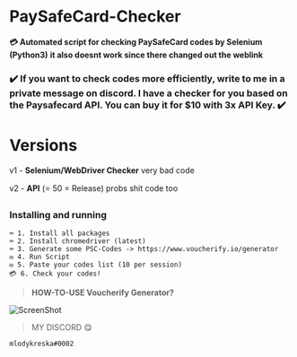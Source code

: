 # PaySafeCard-Checker
**💳 Automated script for checking PaySafeCard codes by Selenium (Python3)**
**it also doesnt work since there changed out the weblink**

### ✔️ If you want to check codes more efficiently, write to me in a private message on discord. I have a checker for you based on the Paysafecard API. You can buy it for $10 with 3x API Key. ✔️

# Versions
v1 - **Selenium/WebDriver Checker** very bad code

v2 - **API** (⭐ 50 = Release) probs shit code too





### Installing and running
```
⌨️ 1. Install all packages
⌨️ 2. Install chromedriver (latest)
⌨️ 3. Generate some PSC-Codes -> https://www.voucherify.io/generator
✉️ 4. Run Script
✉️ 5. Paste your codes list (10 per session)
💳 6. Check your codes!
```



> **HOW-TO-USE Voucherify Generator?**

![ScreenShot](https://i.ibb.co/k2hqz1F/Zrzut-ekranu-2022-11-19-121114.png)



> MY DISCORD 😋
```
mlodykreska#0002
```
